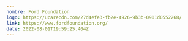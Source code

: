 ```yaml
---
nombre: Ford Foundation
logo: https://ucarecdn.com/27d4efe3-fb2e-4926-9b3b-0901d0552268/
link: https://www.fordfoundation.org/
date: 2022-08-01T19:59:25.404Z
---
```

